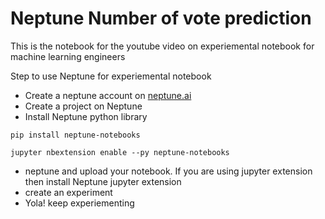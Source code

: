 # Neptune Number of vote prediction


This is the notebook for the youtube video on experiemental notebook for machine learning engineers 


Step to use Neptune for experiemental notebook

- Create a neptune account on [neptune.ai](neptune.ai)
- Create a project on Neptune
- Install Neptune python library

```pip install neptune-notebooks```

```jupyter nbextension enable --py neptune-notebooks ```

- neptune and upload your notebook. If you are using jupyter extension then install Neptune jupyter extension
- create an experiment 
- Yola! keep experiementing 




